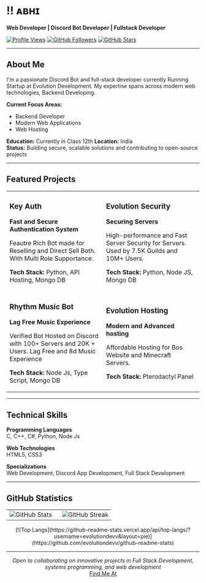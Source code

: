 # !! ᴀʙʜɪ
**Web Developer | Discord Bot Developer | Fullstack Developer**

<div align="left">
  
[![Profile Views](https://komarev.com/ghpvc/?username=evolutiondevv&style=flat-square&color=0066cc)](https://github.com/evolutiondevv)
[![GitHub Followers](https://img.shields.io/github/followers/evolutiondevv?logo=GitHub&style=flat-square&color=0066cc)](https://github.com/evolutiondevv)
[![GitHub Stars](https://img.shields.io/github/stars/evolutiondevv?logo=github&style=flat-square&color=0066cc)](https://github.com/evolutiondevv)

</div>

---

## About Me

I'm a passionate Discord Bot and full-stack developer currently Running Startup at Evolution Development. My expertise spans across modern web technologies, Backend Developing.

**Current Focus Areas:**
- Backend Developer  
- Modern Web Applications
- Web Hosting

**Education:** Currently in Class 12th
**Location:** India  
**Status:** Building secure, scalable solutions and contributing to open-source projects

---

## Featured Projects

<div align="center">
<table>
<tr>
<td width="50%">
<h3>Key Auth</h3>
<p><strong>Fast and Secure Authentication System</strong></p>
<p>Feautre Rich Bot made for Reselling and Direct Sell Both. With Multi Role Supportance.</p>
<p><strong>Tech Stack:</strong> Python, API Hosting, Mongo DB</p>
</td>
<td width="50%">
<h3>Evolution Security</h3>
<p><strong>Securing Servers</strong></p>
<p>High-performance and Fast Server Security for Servers. Used by 7.5K Guilds and 10M+ Users.</p>
<p><strong>Tech Stack:</strong> Python, Node JS, Mongo DB</p>
</td>
</tr>
<tr>
<td width="50%">
<h3>Rhythm Music Bot</h3>
<p><strong>Lag Free Music Experience</strong></p>
<p>Verified Bot Hosted on Discord with 100+ Servers and 20K + Users. Lag Free and 8d Music Experience</p>
<p><strong>Tech Stack:</strong> Node Js, Type Script, Mongo DB</p>
</td>
<td width="50%">
<h3>Evolution Hosting</h3>
<p><strong>Modern and Advanced hosting</strong></p>
<p>Affordable Hosting for Bos Website and Minecraft Servers.</p>
<p><strong>Tech Stack:</strong> Pterodactyl Panel</p>
</td>
</tr>
</table>
</div>

---

## Technical Skills

**Programming Languages**  
C, C++, C#, Python, Node Js

**Web Technologies**  
HTML5, CSS3

**Specializations**  
Web Development, Discord App Development, Full Stack Development

---

## GitHub Statistics

<div align="center">
<table>
<tr>
<td width="50%">
<img src="https://github-readme-stats.vercel.app/api?username=evolutiondevv&show_icons=true&theme=default&hide_border=true&title_color=0066cc&icon_color=0066cc&text_color=333333&count_private=true&include_all_commits=true" alt="GitHub Stats"/>
</td>
<td width="50%">
<img src="https://github-readme-streak-stats.herokuapp.com/?user=evolutiondevv&theme=default&hide_border=true&stroke=0066cc&ring=0066cc&fire=ff6b6b&currStreakNum=333333&sideNums=333333&currStreakLabel=333333&sideLabels=333333&dates=666666" alt="GitHub Streak"/>
</td>
</tr>
</table>
</div>

<div align="center">
[![Top Langs](https://github-readme-stats.vercel.app/api/top-langs/?username=evolutiondevv&layout=pie)](https://github.com/evolutiondevv/github-readme-stats)
</div>

---


<div align="center">
<em>Open to collaborating on innovative projects in Full Stack Development, systems programming, and web development</em><br>
<a href="https://kartikpatidar.netlify.app">Find Me At</a>
</div> 
